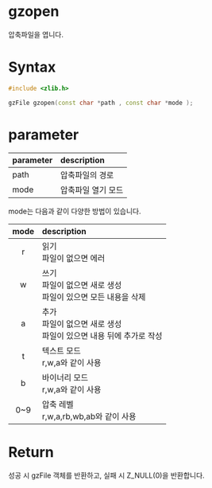# gzopen

압축파일을 엽니다.

# **Syntax**

```c++
#include <zlib.h>

gzFile gzopen(const char *path , const char *mode );
```

# **parameter**

| parameter | description |
| :---      | :--- |
| path | 압축파일의 경로 |
| mode | 압축파일 열기 모드 |

mode는 다음과 같이 다양한 방법이 있습니다.

| mode  | description |
| :---: | :--- |
| r     | 읽기<br>파일이 없으면 에러 |
| w     | 쓰기<br>파일이 없으면 새로 생성<br>파일이 있으면 모든 내용을 삭제 |
| a     | 추가<br>파일이 없으면 새로 생성<br>파일이 있으면 내용 뒤에 추가로 작성 |
| t     | 텍스트 모드<br>r,w,a와 같이 사용 |
| b     | 바이너리 모드<br>r,w,a와 같이 사용 |
| 0~9   | 압축 레벨<br>r,w,a,rb,wb,ab와 같이 사용|

# **Return**

성공 시 gzFile 객체를 반환하고, 실패 시 Z_NULL(0)을 반환합니다.